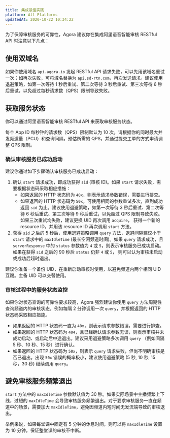 ```yaml
---
title: 集成最佳实践
platform: All Platforms
updatedAt: 2020-10-22 10:34:22
---
```

为了保障审核服务的可靠性，Agora 建议你在集成阿里语音智能审核 RESTful API 时注意以下几点：

## 使用双域名

如果你使用域名 `api.agora.io` 发起 RESTful API 请求失败，可以先用该域名重试一次；如再次失败，可将域名替换为 `api.sd-rtn.com`，再次发送请求。建议使用退避策略，如第一次等待 1 秒后重试、第二次等待 3 秒后重试、第三次等待 6 秒后重试，以免超过每秒请求数（QPS）限制导致失败。

## 获取服务状态

你可以通过阿里语音智能审核 RESTful API 来获取审核服务状态。

<div class="alert note">每个 App ID 每秒钟的请求数（QPS）限制默认为 10 次。请根据你的同时最大并发频道量（PCU）和查询间隔，预估所需的 QPS，并通过提交工单的方式申请调整 QPS 限制。</div>

### <a name="start_success"></a>确认审核服务已成功启动

建议你通过如下步骤确认审核服务已成功启动：

1. 确认 `start` 请求成功，即成功获得 `sid` (审核 ID)。如果 `start` 请求失败，需要根据状态码采取相应措施：
   - 如果返回的 HTTP 状态码为 `40x`，则表示请求参数错误，需要进行排查。
   - 如果返回的 HTTP 状态码为 `50x`，可使用相同的参数重试多次，直到成功返回 `sid` 为止。建议使用退避策略，如第一次等待 3 秒后重试、第二次等待 6 秒后重试、第三次等待 9 秒后重试，以免超过 QPS 限制导致失败。如果三次重试均失败，建议更换 UID 再次调用 `acquire`， 获得一个新的 resource ID，并用该 resource ID 再次调用 `start` 方法。
2. 获得 `sid` 之后的 5 秒后，使用退避策略调用 `query` 方法，退避间隔建议小于 `start` 请求中的 `maxIdleTime` (最长空闲频道时间)。如果 `query` 请求成功，且 `serverResponse` 中的 `status` 参数值为 `4` 或 `5`，则表示审核服务已成功启动。如果在获得 `sid` 之后的 90 秒后 `status` 仍非 `4` 或 `5`， 则可以认为审核未启动或成功后超时退出。

<div class="alert note">建议你准备一个备份 UID，在重新启动审核时使用，以避免频道内两个相同 UID 互踢。主备 UID 可以交替使用。</div>

### <a name="monitor_status"></a>审核过程中的服务状态监控

如果你对状态查询的可靠性要求较高，Agora 强烈建议你使用 `query` 方法周期性查询频道内的审核状态，例如每隔 2 分钟调用一次 `query`，并根据返回的 HTTP 状态码采取相应措施。

- 如果返回的 HTTP 状态码一直为 `40x`，则表示请求参数错误，需要进行排查。
- 如果返回的 HTTP 状态码为 `404`，且已经确认请求参数无误，则表示审核并未成功启动、或启动后中途退出。建议采用退避策略多次调用 `query` （例如间隔 5 秒、10 秒、15 秒）进行确认。
- 如果返回的 HTTP 状态码为 `50x`，则表示 `query` 请求失败，但尚不明确审核是否已退出。出现 `50x` 错误的概率极小，建议使用退避策略 (5 秒, 10 秒, 15 秒，30 秒) 继续调用 `query`。

## <a name="avoid_exit"></a>避免审核服务频繁退出

`start` 方法中的 `maxIdleTime` 参数默认值为 30 秒。如果实际场景中主播频繁上下线，过短的 `maxIdleTime` 会导致审核服务频繁退出。对于要求审核服务一直在频道中的场景，需要加大 `maxIdleTime`，避免因频道内短时间无发流端导致的审核退出。

举例来说，如果每堂课中固定有 5 分钟的休息时间，则可以将 `maxIdleTime` 设置为 10 分钟，保证整堂课的审核不中断。